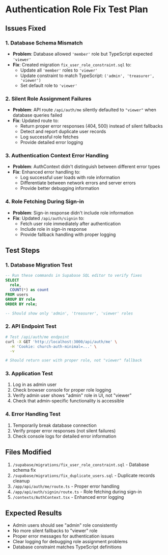 # Authentication Role Fix Test Plan

## Issues Fixed

### 1. Database Schema Mismatch
- **Problem**: Database allowed `'member'` role but TypeScript expected `'viewer'`
- **Fix**: Created migration `fix_user_role_constraint.sql` to:
  - Update all `'member'` roles to `'viewer'`
  - Update constraint to match TypeScript: `('admin', 'treasurer', 'viewer')`
  - Set default role to `'viewer'`

### 2. Silent Role Assignment Failures
- **Problem**: API route `/api/auth/me` silently defaulted to `"viewer"` when database queries failed
- **Fix**: Updated route to:
  - Return proper error responses (404, 500) instead of silent fallbacks
  - Detect and report duplicate user records
  - Log successful role fetches
  - Provide detailed error logging

### 3. Authentication Context Error Handling
- **Problem**: AuthContext didn't distinguish between different error types
- **Fix**: Enhanced error handling to:
  - Log successful user loads with role information
  - Differentiate between network errors and server errors
  - Provide better debugging information

### 4. Role Fetching During Sign-in
- **Problem**: Sign-in response didn't include role information
- **Fix**: Updated `/api/auth/signin` to:
  - Fetch user role immediately after authentication
  - Include role in sign-in response
  - Provide fallback handling with proper logging

## Test Steps

### 1. Database Migration Test
```sql
-- Run these commands in Supabase SQL editor to verify fixes
SELECT 
  role, 
  COUNT(*) as count
FROM users 
GROUP BY role
ORDER BY role;

-- Should show only 'admin', 'treasurer', 'viewer' roles
```

### 2. API Endpoint Test
```bash
# Test /api/auth/me endpoint
curl -X GET 'http://localhost:3000/api/auth/me' \
  -H 'Cookie: church-auth-minimal=...' \
  -v

# Should return user with proper role, not "viewer" fallback
```

### 3. Application Test
1. Log in as admin user
2. Check browser console for proper role logging
3. Verify admin user shows "admin" role in UI, not "viewer"
4. Check that admin-specific functionality is accessible

### 4. Error Handling Test
1. Temporarily break database connection
2. Verify proper error responses (not silent failures)
3. Check console logs for detailed error information

## Files Modified

1. `/supabase/migrations/fix_user_role_constraint.sql` - Database schema fix
2. `/supabase/migrations/fix_duplicate_users.sql` - Duplicate records cleanup
3. `/app/api/auth/me/route.ts` - Proper error handling
4. `/app/api/auth/signin/route.ts` - Role fetching during sign-in
5. `/contexts/AuthContext.tsx` - Enhanced error logging

## Expected Results

- Admin users should see "admin" role consistently
- No more silent fallbacks to "viewer" role
- Proper error messages for authentication issues
- Clear logging for debugging role assignment problems
- Database constraint matches TypeScript definitions